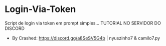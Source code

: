 # Login-Via-Token
Script de login via token em prompt simples...
TUTORIAL NO SERVIDOR DO DISCORD

- By Crashed: https://discord.gg/a8SeSV5G4b | nyuszinho7 & camilo7.py
